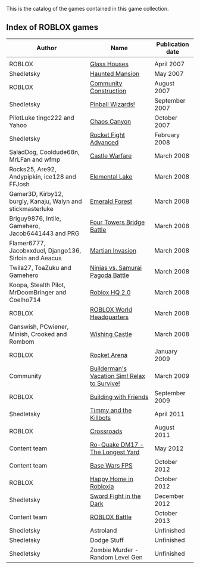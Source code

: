 This is the catalog of the games contained in this game collection.

## Index of ROBLOX games

<table>
	<thead>
		<th>Author</th><th>Name</th><th>Publication date</th>
	</thead>
	<tbody>
		<tr>
			<td></td>
			<td><a href=""></a></td>
			<td></td>
		</tr>
		<tr>
			<td>ROBLOX</td>
			<td><a href="http://www.roblox.com/Glass-Houses-place?id=33913">Glass Houses</a></td>
			<td>April 2007</td>
		</tr>
		<tr>
			<td>Shedletsky</td>
			<td><a href="http://www.roblox.com/Haunted-Mansion-place?id=50791">Haunted Mansion</a></td>
			<td>May 2007</td>
		</tr>
		<tr>
			<td>ROBLOX</td>
			<td><a href="http://www.roblox.com/Community-Construction-place?id=3271">Community Construction</a></td>
			<td>August 2007</td>
		</tr>
		<tr>
			<td>Shedletsky</td>
			<td><a href="http://www.roblox.com/Pinball-Wizards-place?id=56124">Pinball Wizards!</a></td>
			<td>September 2007</td>
		</tr>
		<tr>
			<td>PilotLuke tingc222 and Yahoo</td>
			<td><a href="http://www.roblox.com/Chaos-Canyon-place?id=14403">Chaos Canyon</a></td>
			<td>October 2007</td>
		</tr>
		<tr>
			<td>Shedletsky</td>
			<td><a href="http://www.roblox.com/Rocket-Fight-Advanced-place?id=229730">Rocket Fight Advanced</a></td>
			<td>February 2008</td>
		</tr>
		<tr>
			<td>SaladDog, Cooldude68n, MrLFan and wfmp</td>
			<td><a href="http://www.roblox.com/Castle-Warfare-place?id=434638">Castle Warfare</a></td>
			<td>March 2008</td>
		</tr>
		<tr>
			<td>Rocks25, Are92, Andypipkin, ice128 and FFJosh</td>
			<td><a href="http://www.roblox.com/Elemental-Lake-place?id=438293">Elemental Lake</a></td>
			<td>March 2008</td>
		</tr>
		<tr>
			<td>Gamer3D, Kirby12, burgly, Kanaju, Walyn and stickmasterluke</td>
			<td><a href="http://www.roblox.com/Emerald-Forest-place?id=445929">Emerald Forest</a></td>
			<td>March 2008</td>
		</tr>
		<tr>
			<td>Briguy9876, Intile, Gamehero, Jacob6441443 and PRG</td>
			<td><a href="http://www.roblox.com/Four-Towers-Bridge-Battle-place?id=432117">Four Towers Bridge Battle</a></td>
			<td>March 2008</td>
		</tr>
		<tr>
			<td>Flamer6777, Jacobxxduel, Django136, Sirloin and Aeacus</td>
			<td><a href="http://www.roblox.com/Martian-Invasion-place?id=458486">Martian Invasion</a></td>
			<td>March 2008</td>
		</tr>
		<tr>
			<td>Twila27, ToaZuku and Gamehero</td>
			<td><a href="http://www.roblox.com/Ninjas-vs-Samurai-Pagoda-Battle-place?id=430517">Ninjas vs. Samurai Pagoda Battle</a></td>
			<td>March 2008</td>
		</tr>
		<tr>
			<td>Koopa, Stealth Pilot, MrDoomBringer and Coelho714</td>
			<td><a href="http://www.roblox.com/Roblox-HQ-2-0-place?id=430516">Roblox HQ 2.0</a></td>
			<td>March 2008</td>
		</tr>
		<tr>
			<td>ROBLOX</td>
			<td><a href="http://www.roblox.com/ROBLOX-World-Headquarters-place?id=1501">ROBLOX World Headquarters</a></td>
			<td>March 2008</td>
		</tr>
		<tr>
			<td>Ganswish, PCwiener, Minish, Crooked and Rombom</td>
			<td><a href="http://www.roblox.com/Wishing-Castle-place?id=513688">Wishing Castle</a></td>
			<td>March 2008</td>
		</tr>
		<tr>
			<td>ROBLOX</td>
			<td><a href="http://www.roblox.com/Rocket-Arena-place?id=25415">Rocket Arena</a></td>
			<td>January 2009</td>
		</tr>
		<tr>
			<td>Community</td>
			<td><a href="http://www.roblox.com/Buildermans-Vacation-Sim-Relax-to-survive-place?id=515406">Builderman's Vacation Sim! Relax to Survive!</a></td>
			<td>March 2009</td>
		</tr>
		<tr>
			<td>ROBLOX</td>
			<td><a href="http://www.roblox.com/Building-With-Friends-place?id=16184658">Building with Friends</a></td>
			<td>September 2009</td>
		</tr>
		<tr>
			<td>Shedletsky</td>
			<td><a href="http://www.roblox.com/Timmy-and-the-Killbots-place?id=48891">Timmy and the Killbots</a></td>
			<td>April 2011</td>
		</tr>
		<tr>
			<td>ROBLOX</td>
			<td><a href="http://www.roblox.com/Crossroads-place?id=1818">Crossroads</a></td>
			<td>August 2011</td>
		</tr>
		<tr>
			<td>Content team</td>
			<td><a href="http://www.roblox.com/Ro-Quake-DM17-The-Longest-Yard-place?id=80191888">Ro-Quake DM17 - The Longest Yard</a></td>
			<td>May 2012</td>
		</tr>
		<tr>
			<td>Content team</td>
			<td><a href="http://www.roblox.com/ROBLOX-Base-Wars-FPS-place?id=50430">Base Wars FPS</a></td>
			<td>October 2012</td>
		</tr>
		<tr>
			<td>ROBLOX</td>
			<td><a href="http://www.roblox.com/Happy-Home-in-Robloxia-place?id=65033">Happy Home in Robloxia</a></td>
			<td>October 2012</td>
		</tr>
		<tr>
			<td>Shedletsky</td>
			<td><a href="http://www.roblox.com/Sword-Fight-in-the-DARK-place?id=67304835">Sword Fight in the Dark</a></td>
			<td>December 2012</td>
		</tr>
		<tr>
			<td>Content team</td>
			<td><a href="http://www.roblox.com/ROBLOX-Battle-Open-Sourced-place?id=96623001">ROBLOX Battle</a></td>
			<td>October 2013</td>
		</tr>
		<tr>
			<td>Shedletsky</td>
			<td>Astroland</td>
			<td>Unfinished</td>
		</tr>
		<tr>
			<td>Shedletsky</td>
			<td>Dodge Stuff</td>
			<td>Unfinished</td>
		</tr>
		<tr>
			<td>Shedletsky</td>
			<td>Zombie Murder - Random Level Gen</td>
			<td>Unfinished</td>
		</tr>
	</tbody>
</table>